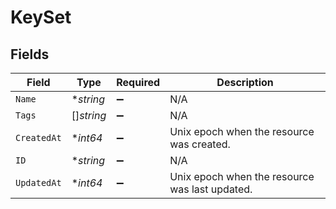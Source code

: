 # KeySet


## Fields

| Field                                          | Type                                           | Required                                       | Description                                    |
| ---------------------------------------------- | ---------------------------------------------- | ---------------------------------------------- | ---------------------------------------------- |
| `Name`                                         | **string*                                      | :heavy_minus_sign:                             | N/A                                            |
| `Tags`                                         | []*string*                                     | :heavy_minus_sign:                             | N/A                                            |
| `CreatedAt`                                    | **int64*                                       | :heavy_minus_sign:                             | Unix epoch when the resource was created.      |
| `ID`                                           | **string*                                      | :heavy_minus_sign:                             | N/A                                            |
| `UpdatedAt`                                    | **int64*                                       | :heavy_minus_sign:                             | Unix epoch when the resource was last updated. |
